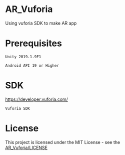 # AR_Vuforia
Using vuforia SDK to make AR app
# Prerequisites
    Unity 2019.1.9F1
    
    Android API 19 or Higher
# SDK
https://developer.vuforia.com/
    
    Vuforia SDK
# License
This project is licensed under the MIT License - see the [AR_Vuforia/LICENSE](LICENSE)
